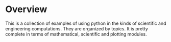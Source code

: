# Overview

This is a collection of examples of using python in the kinds of scientific and engineering computations. They are organized by topics.
It is pretty complete in terms of mathematical, scientific and plotting modules. 

